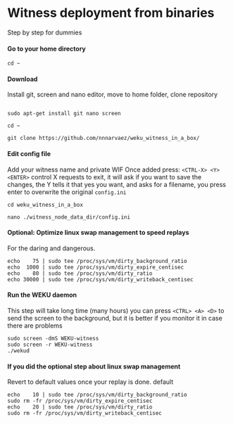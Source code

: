 # Witness deployment from binaries
Step by step for dummies

#### Go to your home directory
```
cd ~
```

#### Download
Install git, screen and nano editor, move to home folder, clone repository
```

sudo apt-get install git nano screen

cd ~

git clone https://github.com/nnnarvaez/weku_witness_in_a_box/ 

```

#### Edit config file
Add your witness name and private WIF
Once added press: `<CTRL-X> <Y> <ENTER>`
control X requests to exit, it will ask if you want to save the changes, the Y tells it that yes you want, and asks for a filename, you press enter to overwrite the original `config.ini`

```
cd weku_witness_in_a_box

nano ./witness_node_data_dir/config.ini

```

#### Optional: Optimize linux swap management to speed replays
For the daring and dangerous.
```
echo    75 | sudo tee /proc/sys/vm/dirty_background_ratio
echo  1000 | sudo tee /proc/sys/vm/dirty_expire_centisec
echo    80 | sudo tee /proc/sys/vm/dirty_ratio
echo 30000 | sudo tee /proc/sys/vm/dirty_writeback_centisec
``` 

#### Run the WEKU daemon 
This step will take long time (many hours) you can press `<CTRL> <A> <D>` to send the screen to the background, but it is better if you monitor it in case there are problems

```
sudo screen -dmS WEKU-witness
sudo screen -r WEKU-witness
./wekud
```



#### If you did the optional step about linux swap management
Revert to default values once your replay is done. 
default
```
echo    10 | sudo tee /proc/sys/vm/dirty_background_ratio
sudo rm -fr /proc/sys/vm/dirty_expire_centisec
echo    20 | sudo tee /proc/sys/vm/dirty_ratio
sudo rm -fr /proc/sys/vm/dirty_writeback_centisec
```
